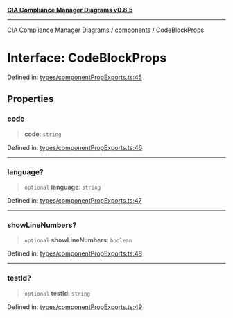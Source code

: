 [**CIA Compliance Manager Diagrams v0.8.5**](../../README.md)

***

[CIA Compliance Manager Diagrams](../../modules.md) / [components](../README.md) / CodeBlockProps

# Interface: CodeBlockProps

Defined in: [types/componentPropExports.ts:45](https://github.com/Hack23/cia-compliance-manager/blob/b7c3bc9644fb5b9d82b5b184ba290206da25104b/src/types/componentPropExports.ts#L45)

## Properties

### code

> **code**: `string`

Defined in: [types/componentPropExports.ts:46](https://github.com/Hack23/cia-compliance-manager/blob/b7c3bc9644fb5b9d82b5b184ba290206da25104b/src/types/componentPropExports.ts#L46)

***

### language?

> `optional` **language**: `string`

Defined in: [types/componentPropExports.ts:47](https://github.com/Hack23/cia-compliance-manager/blob/b7c3bc9644fb5b9d82b5b184ba290206da25104b/src/types/componentPropExports.ts#L47)

***

### showLineNumbers?

> `optional` **showLineNumbers**: `boolean`

Defined in: [types/componentPropExports.ts:48](https://github.com/Hack23/cia-compliance-manager/blob/b7c3bc9644fb5b9d82b5b184ba290206da25104b/src/types/componentPropExports.ts#L48)

***

### testId?

> `optional` **testId**: `string`

Defined in: [types/componentPropExports.ts:49](https://github.com/Hack23/cia-compliance-manager/blob/b7c3bc9644fb5b9d82b5b184ba290206da25104b/src/types/componentPropExports.ts#L49)
